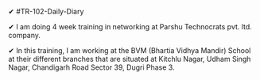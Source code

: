 ✔ #TR-102-Daily-Diary

✔ I am doing 4 week training in networking at Parshu Technocrats pvt. ltd. company.

✔ In this training, I am working at the BVM (Bhartia Vidhya Mandir) School at their different branches that are situated at Kitchlu Nagar, Udham Singh Nagar, Chandigarh Road Sector 39, Dugri Phase 3.

